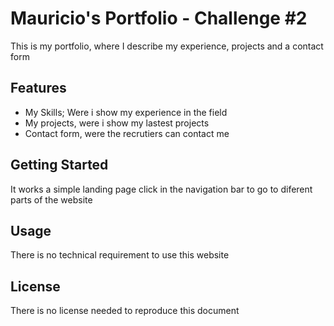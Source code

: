 # Mauricio's Portfolio - Challenge #2 

This is my portfolio, where I describe my experience, projects and a contact form

## Features

- My Skills; Were i show my experience in the field
- My projects, were i show my lastest projects
- Contact form, were the recrutiers can contact me


## Getting Started

It works a simple landing page
click in the navigation bar to go to diferent parts of the website

## Usage

There is no technical requirement to use this website

## License

There is no license needed to reproduce this document
